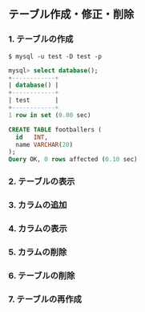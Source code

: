 ## テーブル作成・修正・削除

### 1. テーブルの作成
```console
$ mysql -u test -D test -p
```

```sql
mysql> select database();
+------------+
| database() |
+------------+
| test       |
+------------+
1 row in set (0.00 sec)

CREATE TABLE footballers (
  id   INT,
  name VARCHAR(20)
);
Query OK, 0 rows affected (0.10 sec)
```

### 2. テーブルの表示


### 3. カラムの追加


### 4. カラムの表示


### 5. カラムの削除


### 6. テーブルの削除


### 7. テーブルの再作成


